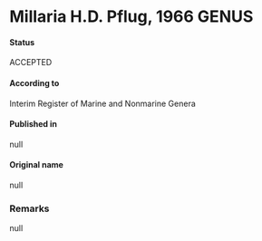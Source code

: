 # Millaria H.D. Pflug, 1966 GENUS

#### Status
ACCEPTED

#### According to
Interim Register of Marine and Nonmarine Genera

#### Published in
null

#### Original name
null

### Remarks
null